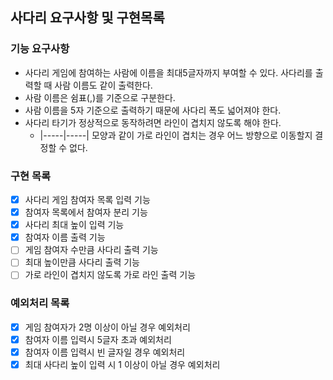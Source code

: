 ## 사다리 요구사항 및 구현목록
### 기능 요구사항
* 사다리 게임에 참여하는 사람에 이름을 최대5글자까지 부여할 수 있다. 사다리를 출력할 때 사람 이름도 같이 출력한다.
* 사람 이름은 쉼표(,)를 기준으로 구분한다.
* 사람 이름을 5자 기준으로 출력하기 때문에 사다리 폭도 넓어져야 한다.
* 사다리 타기가 정상적으로 동작하려면 라인이 겹치지 않도록 해야 한다.
    * |-----|-----| 모양과 같이 가로 라인이 겹치는 경우 어느 방향으로 이동할지 결정할 수 없다.
 
### 구현 목록
* [X] 사다리 게임 참여자 목록 입력 기능
* [X] 참여자 목록에서 참여자 분리 기능
* [X] 사다리 최대 높이 입력 기능
* [X] 참여자 이름 출력 기능
* [ ] 게임 참여자 수만큼 사다리 출력 기능
* [ ] 최대 높이만큼 사다리 출력 기능
* [ ] 가로 라인이 겹치지 않도록 가로 라인 출력 기능

### 예외처리 목록
* [X] 게임 참여자가 2명 이상이 아닐 경우 예외처리
* [X] 참여자 이름 입력시 5글자 초과 예외처리
* [X] 참여자 이름 입력시 빈 글자일 경우 예외처리
* [X] 최대 사다리 높이 입력 시 1 이상이 아닐 경우 예외처리

